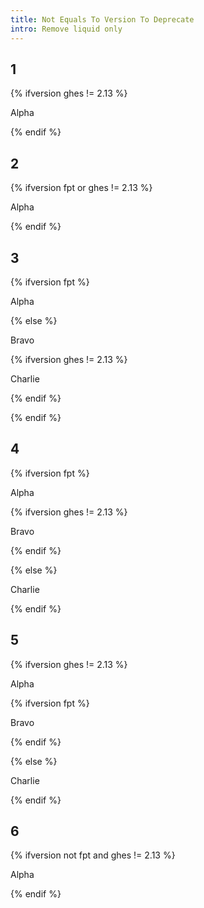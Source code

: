 ```yaml
---
title: Not Equals To Version To Deprecate
intro: Remove liquid only
---
```


## 1
<div class="example1">

{% ifversion ghes != 2.13 %}

Alpha

{% endif %}

</div>

## 2
<div class="example2">

{% ifversion fpt or ghes != 2.13 %}

Alpha

{% endif %}

</div>

## 3
<div class="example3">

{% ifversion fpt %}

Alpha

{% else %}

Bravo

{% ifversion ghes != 2.13 %}

Charlie

{% endif %}

{% endif %}

</div>

## 4
<div class="example4">

{% ifversion fpt %}

Alpha

{% ifversion ghes != 2.13 %}

Bravo

{% endif %}

{% else %}

Charlie

{% endif %}

</div>

## 5
<div class="example5">

{% ifversion ghes != 2.13 %}

Alpha

{% ifversion fpt %}

Bravo

{% endif %}

{% else %}

Charlie

{% endif %}

</div>

## 6
<div class="example6">

{% ifversion not fpt and ghes != 2.13 %}

Alpha

{% endif %}

</div>
